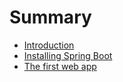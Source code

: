 # Summary

* [Introduction](README.md)
* [Installing Spring Boot](installing-spring-boot.md)
* [The first web app](chapter1.md)

